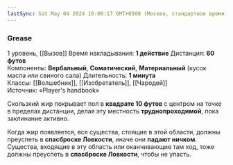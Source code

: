 ```yaml
---
lastSync: Sat May 04 2024 16:00:17 GMT+0300 (Москва, стандартное время)
---
```

### Grease
1 уровень, [[Вызов]]
Время накладывания: **1 действие**
Дистанция: **60 футов**
Компоненты: **Вербальный**, **Соматический**, **Материальный** (кусок масла или свиного сала)
Длительность: **1 минута**
Классы: [[Волшебник]], [[Изобретатель]], [[Чародей]]
Источник: «Player's handbook»

Скользкий жир покрывает пол в **квадрате 10 футов** с центром на точке в пределах дистанции, делая эту местность **труднопроходимой**, пока заклинание активно.

Когда жир появляется, все существа, стоящие в этой области, должны преуспеть в **спасброске Ловкости**, иначе они **падают ничком**. Существа, входящие в эту область или оканчивающие там ход, тоже должны преуспеть в **спасброске Ловкости**, чтобы не упасть.